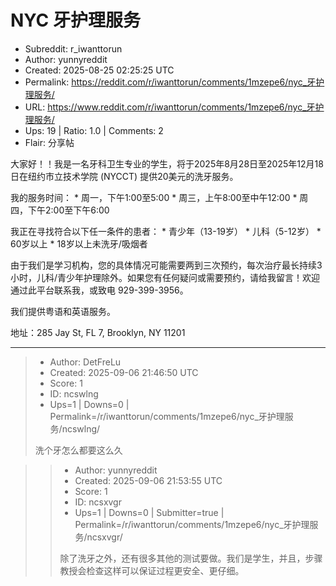 # NYC 牙护理服务

- Subreddit: r_iwanttorun
- Author: yunnyreddit
- Created: 2025-08-25 02:25:25 UTC
- Permalink: https://reddit.com/r/iwanttorun/comments/1mzepe6/nyc_牙护理服务/
- URL: https://www.reddit.com/r/iwanttorun/comments/1mzepe6/nyc_牙护理服务/
- Ups: 19 | Ratio: 1.0 | Comments: 2
- Flair: 分享帖


大家好！！我是一名牙科卫生专业的学生，​​将于2025年8月28日至2025年12月18日在纽约市立技术学院
(NYCCT) 提供20美元的洗牙服务。

我的服务时间： \* 周一，下午1:00至5:00 \* 周三，上午8:00至中午12:00 \*
周四，下午2:00至下午6:00

我正在寻找符合以下任一条件的患者： \* 青少年（13-19岁） \*
儿科（5-12岁） \* 60岁以上 \* 18岁以上未洗牙/吸烟者

由于我们是学习机构，您的具体情况可能需要两到三次预约，每次治疗最长持续3小时，儿科/青少年护理除外。如果您有任何疑问或需要预约，请给我留言！欢迎通过此平台联系我，或致电
929-399-3956。

我们提供粤语和英语服务。

地址：285 Jay St, FL 7, Brooklyn, NY 11201


---

> - Author: DetFreLu
> - Created: 2025-09-06 21:46:50 UTC
> - Score: 1
> - ID: ncswlng
> - Ups=1 | Downs=0 | Permalink=/r/iwanttorun/comments/1mzepe6/nyc_牙护理服务/ncswlng/
>
> 洗个牙怎么都要这么久

>> - Author: yunnyreddit
>> - Created: 2025-09-06 21:53:55 UTC
>> - Score: 1
>> - ID: ncsxvgr
>> - Ups=1 | Downs=0 | Submitter=true | Permalink=/r/iwanttorun/comments/1mzepe6/nyc_牙护理服务/ncsxvgr/
>>
>> 除了洗牙之外，还有很多其他的测试要做。我们是学生，并且，步骤教授会检查这样可以保证过程更安全、更仔细。
